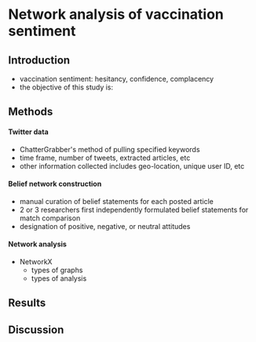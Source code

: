 # Network analysis of vaccination sentiment

## Introduction
- vaccination sentiment: hesitancy, confidence, complacency
- the objective of this study is:

## Methods
#### Twitter data
- ChatterGrabber's method of pulling specified keywords
- time frame, number of tweets, extracted articles, etc
- other information collected includes geo-location, unique user ID, etc

#### Belief network construction
- manual curation of belief statements for each posted article
- 2 or 3 researchers first independently formulated belief statements for match comparison
- designation of positive, negative, or neutral attitudes

#### Network analysis
- NetworkX
	- types of graphs
	- types of analysis

## Results


## Discussion
